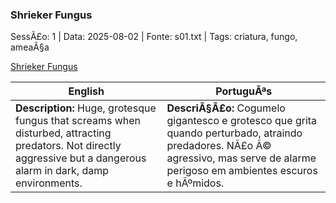﻿### Shrieker Fungus

SessÃ£o: 1 | Data: 2025-08-02 | Fonte: s01.txt | Tags: criatura, fungo, ameaÃ§a

[Shrieker Fungus](shrieker_fungus.png)

| English | PortuguÃªs |
|---------|-----------|
| **Description:** Huge, grotesque fungus that screams when disturbed, attracting predators. Not directly aggressive but a dangerous alarm in dark, damp environments. | **DescriÃ§Ã£o:** Cogumelo gigantesco e grotesco que grita quando perturbado, atraindo predadores. NÃ£o Ã© agressivo, mas serve de alarme perigoso em ambientes escuros e hÃºmidos. |

























